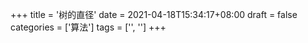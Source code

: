 +++
title = '树的直径'
date = 2021-04-18T15:34:17+08:00
draft = false
categories = ['算法']
tags = ['', '']
+++


